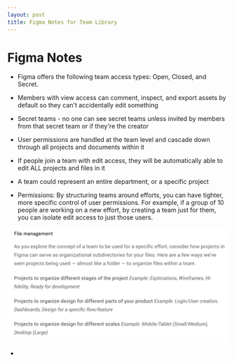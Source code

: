 ```yaml
---
layout: post
title: Figma Notes for Team Library
---
```


# Figma Notes
- Figma offers the following team access types: Open, Closed, and Secret.

- Members with view access can comment, inspect, and export assets by default so they can't accidentally edit something

- Secret teams - no one can see secret teams unless invited by members from that secret team or if they're the creator

- User permissions are handled at the team level and cascade down through all projects and documents within it

- If people join a team with edit access, they will be automatically able to edit ALL projects and files in it

- A team could represent an entire department, or a specific project

- Permissions: By structuring teams around efforts, you can have tighter, more specific control of user permissions. For example, if a group of 10 people are working on a new effort, by creating a team just for them, you can isolate edit access to just those users.

![Figma File Management](https://github.com/timsully/timsully.github.io/blob/master/images/figma_file_management.png "Figma File Management")

- 